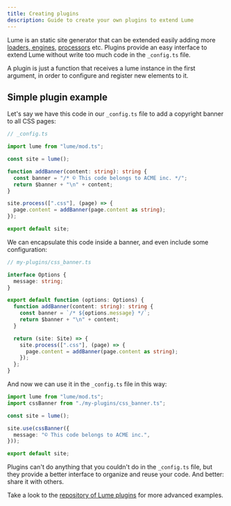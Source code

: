 ```yaml
---
title: Creating plugins
description: Guide to create your own plugins to extend Lume
---
```


Lume is an static site generator that can be extended easily adding more
[loaders, engines](../core/loaders.md), [processors](../core/processors.md) etc.
Plugins provide an easy interface to extend Lume without write too much code in
the `_config.ts` file.

A plugin is just a function that receives a lume instance in the first argument,
in order to configure and register new elements to it.

## Simple plugin example

Let's say we have this code in our `_config.ts` file to add a copyright banner
to all CSS pages:

```ts
// _config.ts

import lume from "lume/mod.ts";

const site = lume();

function addBanner(content: string): string {
  const banner = "/* © This code belongs to ACME inc. */";
  return $banner + "\n" + content;
}

site.process([".css"], (page) => {
  page.content = addBanner(page.content as string);
});

export default site;
```

We can encapsulate this code inside a banner, and even include some
configuration:

```ts
// my-plugins/css_banner.ts

interface Options {
  message: string;
}

export default function (options: Options) {
  function addBanner(content: string): string {
    const banner = `/* ${options.message} */`;
    return $banner + "\n" + content;
  }

  return (site: Site) => {
    site.process([".css"], (page) => {
      page.content = addBanner(page.content as string);
    });
  };
}
```

And now we can use it in the `_config.ts` file in this way:

```ts
import lume from "lume/mod.ts";
import cssBanner from "./my-plugins/css_banner.ts";

const site = lume();

site.use(cssBanner({
  message: "© This code belongs to ACME inc.",
}));

export default site;
```

Plugins can't do anything that you couldn't do in the `_config.ts` file, but
they provide a better interface to organize and reuse your code. And better:
share it with others.

Take a look to the
[repository of Lume plugins](https://github.com/lumeland/lume/tree/master/plugins)
for more advanced examples.
